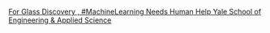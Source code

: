 [For Glass Discovery , #MachineLearning Needs Human Help   Yale School of Engineering & Applied Science](https://qi.tc/qi/110811)